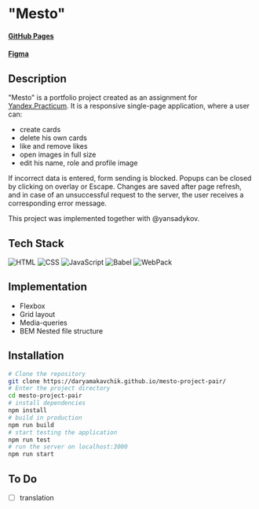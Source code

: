# "Mesto"

#### [GitHub Pages](https://daryamakavchik.github.io/mesto-project-pair/)
#### [Figma](https://www.figma.com/file/2cn9N9jSkmxD84oJik7xL7/JavaScript.-Sprint-4?node-id=0%3A1)


## Description 
"Mesto" is a portfolio project created as an assignment for [Yandex.Practicum](https://practicum.yandex.com/web/ "Web Development Program"). It is a responsive single-page application, where a user can:
* create cards
* delete his own cards
* like and remove likes
* open images in full size
* edit his name, role and profile image

If incorrect data is entered, form sending is blocked. Popups can be closed by clicking on overlay or Escape. Changes are saved after page refresh, and in case of an unsuccessful request to the server, the user receives a corresponding error message.

This project was implemented together with @yansadykov.

## Tech Stack
![HTML](https://img.shields.io/badge/html5-%23E34F26.svg?style=for-the-badge&logo=html5&logoColor=white)
![CSS](https://img.shields.io/badge/css3-%231572B6.svg?style=for-the-badge&logo=css3&logoColor=white)
![JavaScript](https://img.shields.io/badge/JavaScript-323330?style=for-the-badge&logo=javascript&logoColor=F7DF1E)
![Babel](https://img.shields.io/badge/Babel-F9DC3E?style=for-the-badge&logo=babel&logoColor=white)
![WebPack](https://img.shields.io/badge/Webpack-8DD6F9?style=for-the-badge&logo=Webpack&logoColor=white)

## Implementation

- Flexbox
- Grid layout
- Media-queries
- BEM Nested file structure
  
## Installation

```bash
# Clone the repository
git clone https://daryamakavchik.github.io/mesto-project-pair/
# Enter the project directory
cd mesto-project-pair
# install dependencies
npm install
# build in production
npm run build
# start testing the application
npm run test
# run the server on localhost:3000
npm run start
```

## To Do
- [ ] translation
